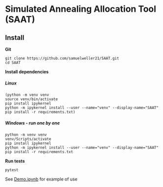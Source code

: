 # Simulated Annealing Allocation Tool (SAAT)

## Install

**Git**
```
git clone https://github.com/samuelweller21/SAAT.git
cd SAAT
```

**Install dependencies**

##### Linux
```
(python -m venv venv
source venv/bin/activate
pip install ipykernel
python -m ipykernel install --user --name="venv" --display-name="SAAT"
pip install -r requirements.txt)
```

##### Windows - run one by one
```
python -m venv venv
venv/Scripts/activate
pip install ipykernel
python -m ipykernel install --user --name="venv" --display-name="SAAT"
pip install -r requirements.txt
```

**Run tests**
```
pytest
```

See [Demo.ipynb](https://github.com/samuelweller21/SAAT/blob/main/Demo.ipynb) for example of use
